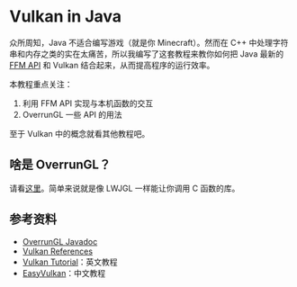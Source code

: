 # Vulkan in Java

众所周知，Java 不适合编写游戏（就是你 Minecraft）。然而在 C++ 中处理字符串和内存之类的实在太痛苦，所以我编写了这套教程来教你如何把 Java 最新的 [FFM API](https://openjdk.org/jeps/454) 和 Vulkan 结合起来，从而提高程序的运行效率。

本教程重点关注：

1. 利用 FFM API 实现与本机函数的交互
2. OverrunGL 一些 API 的用法

至于 Vulkan 中的概念就看其他教程吧。

## 啥是 OverrunGL？

请看[这里](https://github.com/Over-Run/overrungl)。简单来说就是像 LWJGL 一样能让你调用 C 函数的库。

## 参考资料

- [OverrunGL Javadoc](https://over-run.github.io/overrungl)
- [Vulkan References](https://registry.khronos.org/vulkan/specs/latest/man/html/)
- [Vulkan Tutorial](https://vulkan-tutorial.com/Introduction)：英文教程
- [EasyVulkan](https://easyvulkan.github.io/)：中文教程
